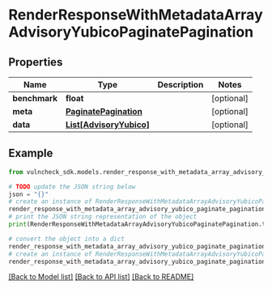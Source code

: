 # RenderResponseWithMetadataArrayAdvisoryYubicoPaginatePagination


## Properties

Name | Type | Description | Notes
------------ | ------------- | ------------- | -------------
**benchmark** | **float** |  | [optional] 
**meta** | [**PaginatePagination**](PaginatePagination.md) |  | [optional] 
**data** | [**List[AdvisoryYubico]**](AdvisoryYubico.md) |  | [optional] 

## Example

```python
from vulncheck_sdk.models.render_response_with_metadata_array_advisory_yubico_paginate_pagination import RenderResponseWithMetadataArrayAdvisoryYubicoPaginatePagination

# TODO update the JSON string below
json = "{}"
# create an instance of RenderResponseWithMetadataArrayAdvisoryYubicoPaginatePagination from a JSON string
render_response_with_metadata_array_advisory_yubico_paginate_pagination_instance = RenderResponseWithMetadataArrayAdvisoryYubicoPaginatePagination.from_json(json)
# print the JSON string representation of the object
print(RenderResponseWithMetadataArrayAdvisoryYubicoPaginatePagination.to_json())

# convert the object into a dict
render_response_with_metadata_array_advisory_yubico_paginate_pagination_dict = render_response_with_metadata_array_advisory_yubico_paginate_pagination_instance.to_dict()
# create an instance of RenderResponseWithMetadataArrayAdvisoryYubicoPaginatePagination from a dict
render_response_with_metadata_array_advisory_yubico_paginate_pagination_from_dict = RenderResponseWithMetadataArrayAdvisoryYubicoPaginatePagination.from_dict(render_response_with_metadata_array_advisory_yubico_paginate_pagination_dict)
```
[[Back to Model list]](../README.md#documentation-for-models) [[Back to API list]](../README.md#documentation-for-api-endpoints) [[Back to README]](../README.md)



